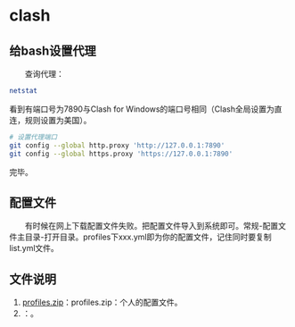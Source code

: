 # clash

## 给bash设置代理

&emsp;&emsp;查询代理：

```bash
netstat
```

看到有端口号为7890与Clash for Windows的端口号相同（Clash全局设置为直连，规则设置为美国）。

```bash
# 设置代理端口
git config --global http.proxy 'http://127.0.0.1:7890'
git config --global https.proxy 'https://127.0.0.1:7890'
```

完毕。

## 配置文件

&emsp;&emsp;有时候在网上下载配置文件失败。把配置文件导入到系统即可。常规-配置文件主目录-打开目录。profiles下xxx.yml即为你的配置文件，记住同时要复制list.yml文件。

## 文件说明

1. [profiles.zip](./profiles.zip)：profiles.zip：个人的配置文件。
2. []()：。